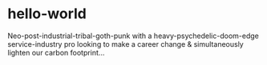 # hello-world
Neo-post-industrial-tribal-goth-punk with a heavy-psychedelic-doom-edge
service-industry pro looking to make a career change & simultaneously lighten our carbon footprint...
